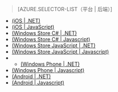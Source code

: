 ﻿> [AZURE.SELECTOR-LIST（平台 | 后端）]
- [(iOS | .NET)](/documentation/articles/mobile-services-dotnet-backend-ios-get-started-push/)
- [(iOS | JavaScript)](/documentation/articles/mobile-services-javascript-backend-ios-get-started-push/)
- [(Windows Store C# | .NET)](/documentation/articles/mobile-services-dotnet-backend-windows-store-dotnet-get-started-push/)
- [(Windows Store C# | Javascript)](/documentation/articles/mobile-services-javascript-backend-windows-store-dotnet-get-started-push/)
- [(Windows Store JavaScript | .NET)](/documentation/articles/mobile-services-dotnet-backend-windows-store-javascript-get-started-push/)
- [(Windows Store JavaScript | Javascript)](/documentation/articles/mobile-services-javascript-backend-windows-store-javascript-get-started-push/)
- - [(Windows Phone | .NET)](/documentation/articles/mobile-services-dotnet-backend-windows-phone-get-started-push/)
- [(Windows Phone | Javascript)](/documentation/articles/mobile-services-javascript-backend-windows-phone-get-started-push/)
- [(Android | .NET)](/documentation/articles/mobile-services-dotnet-backend-android-get-started-push/)
- [(Android | Javascript)](/documentation/articles/mobile-services-javascript-backend-android-get-started-push/)
